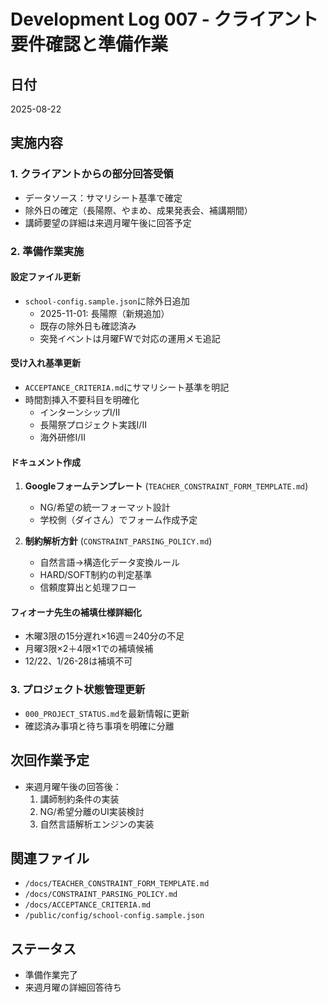 # Development Log 007 - クライアント要件確認と準備作業

## 日付
2025-08-22

## 実施内容

### 1. クライアントからの部分回答受領
- データソース：サマリシート基準で確定
- 除外日の確定（長陽際、やまめ、成果発表会、補講期間）
- 講師要望の詳細は来週月曜午後に回答予定

### 2. 準備作業実施

#### 設定ファイル更新
- `school-config.sample.json`に除外日追加
  - 2025-11-01: 長陽際（新規追加）
  - 既存の除外日も確認済み
  - 突発イベントは月曜FWで対応の運用メモ追記

#### 受け入れ基準更新
- `ACCEPTANCE_CRITERIA.md`にサマリシート基準を明記
- 時間割挿入不要科目を明確化
  - インターンシップⅠ/Ⅱ
  - 長陽祭プロジェクト実践Ⅰ/Ⅱ
  - 海外研修Ⅰ/Ⅱ

#### ドキュメント作成
1. **Googleフォームテンプレート** (`TEACHER_CONSTRAINT_FORM_TEMPLATE.md`)
   - NG/希望の統一フォーマット設計
   - 学校側（ダイさん）でフォーム作成予定
   
2. **制約解析方針** (`CONSTRAINT_PARSING_POLICY.md`)
   - 自然言語→構造化データ変換ルール
   - HARD/SOFT制約の判定基準
   - 信頼度算出と処理フロー

#### フィオーナ先生の補填仕様詳細化
- 木曜3限の15分遅れ×16週＝240分の不足
- 月曜3限×2＋4限×1での補填候補
- 12/22、1/26-28は補填不可

### 3. プロジェクト状態管理更新
- `000_PROJECT_STATUS.md`を最新情報に更新
- 確認済み事項と待ち事項を明確に分離

## 次回作業予定
- 来週月曜午後の回答後：
  1. 講師制約条件の実装
  2. NG/希望分離のUI実装検討
  3. 自然言語解析エンジンの実装

## 関連ファイル
- `/docs/TEACHER_CONSTRAINT_FORM_TEMPLATE.md`
- `/docs/CONSTRAINT_PARSING_POLICY.md`
- `/docs/ACCEPTANCE_CRITERIA.md`
- `/public/config/school-config.sample.json`

## ステータス
- 準備作業完了
- 来週月曜の詳細回答待ち